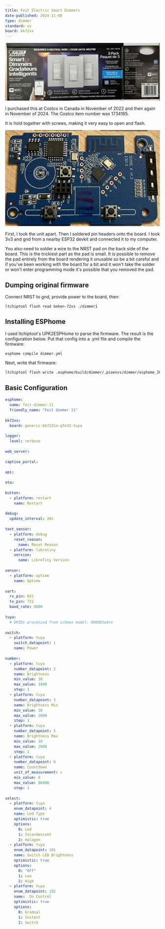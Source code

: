 ```yaml
---
title: Feit Electric Smart Dimmers
date-published: 2024-11-08
type: dimmer
standard: us
board: bk72xx
---
```

![Product Image](Feit-DIMSMART-3-CAN.jpg "Box Image")

I purchased this at Costco in Canada in November of 2022 and then again in November of 2024. The Costco item number was 1734165.

It is hold together with screws, making it very easy to open and flash.

![Board](board.jpg "Board")

First, I took the unit apart. Then I soldered pin headers onto the board. I took 3v3 and gnd from a nearby ESP32 devkit and connected it to my computer.

You also need to solder a wire to the NRST pad on the back side of the board. This is the trickiest part as the pad is small. It is possible to remove the pad entirely from the board rendering it unusable so be a bit careful and if you've been working with the board for a bit and it won't take the solder or won't enter programming mode it's possible that you removed the pad.

## Dumping original firmware

Connect NRST to gnd, provide power to the board, then:

```bash
ltchiptool flash read beken-72xx ./dimmer1
```

## Installing ESPhome

I used ltchiptool's UPK2ESPHome to parse the firmware. The result is the configuration below. Put that config into a .yml file and compile the firmware:

```bash
esphome compile dimmer.yml
```

Next, write that firmware:

```bash
ltchiptool flash write .esphome/build/dimmer/.pioenvs/dimmer/esphome_2024.10.0_generic-bk7231n-qfn32-tuya_bk7231n_lt1.7.0.uf2
```

## Basic Configuration

```yaml
esphome:
  name: feit-dimmer-11
  friendly_name: "Feit dimmer 11"

bk72xx:
  board: generic-bk7231n-qfn32-tuya

logger:
  level: verbose

web_server:

captive_portal:

api:

ota:

button:
  - platform: restart
    name: Restart

debug:
  update_interval: 30s

text_sensor:
  - platform: debug
    reset_reason:
      name: Reset Reason
  - platform: libretiny
    version:
      name: LibreTiny Version

sensor:
  - platform: uptime
    name: Uptime

uart:
  rx_pin: RX1
  tx_pin: TX1
  baud_rate: 9600

tuya:
  # DPIDs processed from schema model: 000003w4ro

switch:
  - platform: tuya
    switch_datapoint: 1
    name: Power

number:
  - platform: tuya
    number_datapoint: 2
    name: Brightness
    min_value: 10
    max_value: 1490
    step: 1
  - platform: tuya
    number_datapoint: 3
    name: Brightness Min
    min_value: 10
    max_value: 2000
    step: 1
  - platform: tuya
    number_datapoint: 5
    name: Brightness Max
    min_value: 10
    max_value: 2000
    step: 1
  - platform: tuya
    number_datapoint: 6
    name: Countdown
    unit_of_measurement: s
    min_value: 0
    max_value: 86400
    step: 1

select:
  - platform: tuya
    enum_datapoint: 4
    name: Led Type
    optimistic: true
    options:
      0: Led
      1: Incandescent
      2: Halogen
  - platform: tuya
    enum_datapoint: 101
    name: Switch LED Brightness
    optimistic: true
    options:
      0: "Off"
      1: Low
      2: High
  - platform: tuya
    enum_datapoint: 102
    name:  On Control
    optimistic: true
    options:
      0: Gradual
      1: Instant
      2: Switch
```
